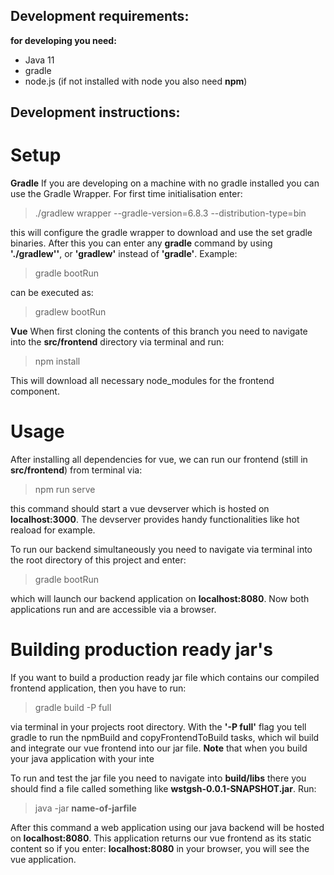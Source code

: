 ## Development requirements:

**for developing you need:**
+ Java 11
+ gradle
+ node.js (if not installed with node you also need **npm**)


## Development instructions:

# Setup

**Gradle**
If you are developing on a machine with no gradle installed you can use the Gradle Wrapper.
For first time initialisation enter:
> ./gradlew wrapper --gradle-version=6.8.3 --distribution-type=bin

this will configure the gradle wrapper to download and use the set gradle binaries.
After this you can enter any **gradle** command by using **'./gradlew''**, 
or **'gradlew'** instead of **'gradle'**.
Example:
> gradle bootRun

can be executed as:
> gradlew bootRun

**Vue**
When first cloning the contents of this branch you need to navigate 
into the **src/frontend** directory via terminal and run: 

> npm install

This will download all necessary node_modules for the frontend component.


# Usage
After installing all dependencies for vue, we can run our frontend (still in **src/frontend**)
from terminal via:

> npm run serve

this command should start a vue devserver which is hosted on **localhost:3000**.
The devserver provides handy functionalities like hot reaload for example.

To run our backend simultaneously you need to navigate via terminal into the root directory 
of this project and enter:

> gradle bootRun

which will launch our backend application on **localhost:8080**.
Now both applications run and are accessible via a browser.


# Building production ready jar's
If you want to build a production ready jar file which contains our compiled frontend application,
then you have to run:

> gradle build -P full

via terminal in your projects root directory.
With the **'-P full'** flag you tell gradle to run the npmBuild and copyFrontendToBuild tasks, 
which wil build and integrate our vue frontend into our jar file.
**Note** that when you build your java application with your inte

To run and test the jar file you need to navigate into **build/libs** there you should find a file 
called something like **wstgsh-0.0.1-SNAPSHOT.jar**.
Run:

> java -jar **name-of-jarfile**

After this command a web application using our java backend will be hosted on **localhost:8080**.
This application returns our vue frontend as its static content so if you enter:
**localhost:8080** in your browser, you will see the vue application.